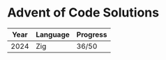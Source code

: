# Advent of Code Solutions

| Year  | Language | Progress |
| ----- | -------- | -------- |
| 2024  | Zig      | 36/50     |
